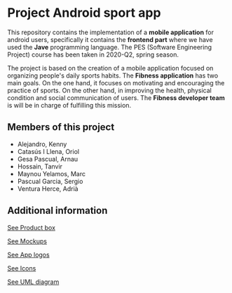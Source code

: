 # Project Android sport app
This repository contains the implementation of a **mobile application** for android users, specifically it contains the **frontend part** where we have used the **Jave** programming language. The PES (Software Engineering Project) course has been taken in 2020-Q2, spring season. 

The project is based on the creation of a mobile application focused on organizing people's daily sports habits. The **Fibness application** has two main goals. On the one hand, it focuses on motivating and encouraging the practice of sports. On the other hand, in improving the health, physical condition and social communication of users. The **Fibness developer team** is
will be in charge of fulfilling this mission.

## Members of this project
- Alejandro, Kenny
- Catasús I Llena, Oriol 
- Gesa Pascual, Arnau 
- Hossain, Tanvir 
- Maynou Yelamos, Marc
- Pascual Garcia, Sergio
- Ventura Herce, Adrià

## Additional information
[See Product box](ProductBox)

[See Mockups](Mockups/Mockups.png)

[See App logos](Logos)

[See Icons](Iconos)

[See UML diagram](Fibness_UML.pdf)